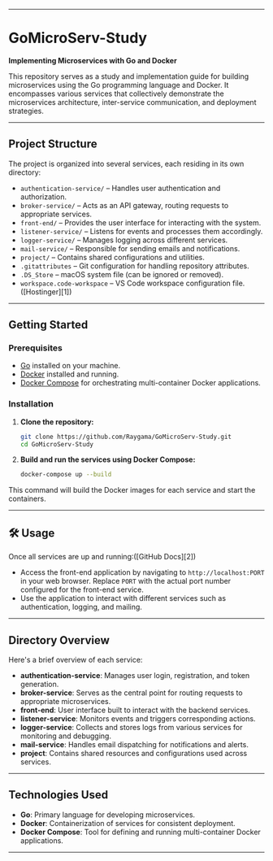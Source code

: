 
---

# GoMicroServ-Study

**Implementing Microservices with Go and Docker**

This repository serves as a study and implementation guide for building microservices using the Go programming language and Docker. It encompasses various services that collectively demonstrate the microservices architecture, inter-service communication, and deployment strategies.

---

##  Project Structure

The project is organized into several services, each residing in its own directory:

* `authentication-service/` – Handles user authentication and authorization.
* `broker-service/` – Acts as an API gateway, routing requests to appropriate services.
* `front-end/` – Provides the user interface for interacting with the system.
* `listener-service/` – Listens for events and processes them accordingly.
* `logger-service/` – Manages logging across different services.
* `mail-service/` – Responsible for sending emails and notifications.
* `project/` – Contains shared configurations and utilities.
* `.gitattributes` – Git configuration for handling repository attributes.
* `.DS_Store` – macOS system file (can be ignored or removed).
* `workspace.code-workspace` – VS Code workspace configuration file.([Hostinger][1])

---

##  Getting Started

### Prerequisites

* [Go](https://golang.org/dl/) installed on your machine.
* [Docker](https://www.docker.com/get-started) installed and running.
* [Docker Compose](https://docs.docker.com/compose/install/) for orchestrating multi-container Docker applications.

### Installation

1. **Clone the repository:**

   ```bash
   git clone https://github.com/Raygama/GoMicroServ-Study.git
   cd GoMicroServ-Study
   ```



2. **Build and run the services using Docker Compose:**

   ```bash
   docker-compose up --build
   ```



This command will build the Docker images for each service and start the containers.

---

## 🛠️ Usage

Once all services are up and running:([GitHub Docs][2])

* Access the front-end application by navigating to `http://localhost:PORT` in your web browser. Replace `PORT` with the actual port number configured for the front-end service.
* Use the application to interact with different services such as authentication, logging, and mailing.

---

##  Directory Overview

Here's a brief overview of each service:

* **authentication-service**: Manages user login, registration, and token generation.
* **broker-service**: Serves as the central point for routing requests to appropriate microservices.
* **front-end**: User interface built to interact with the backend services.
* **listener-service**: Monitors events and triggers corresponding actions.
* **logger-service**: Collects and stores logs from various services for monitoring and debugging.
* **mail-service**: Handles email dispatching for notifications and alerts.
* **project**: Contains shared resources and configurations used across services.

---

## Technologies Used

* **Go**: Primary language for developing microservices.
* **Docker**: Containerization of services for consistent deployment.
* **Docker Compose**: Tool for defining and running multi-container Docker applications.

---
